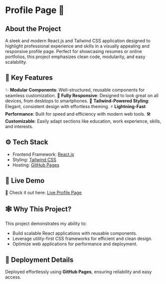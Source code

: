 # Profile Page 🌟

## About the Project

A sleek and modern React.js and Tailwind CSS application designed to highlight professional experience and skills in a visually appealing and responsive profile page. Perfect for showcasing resumes or online portfolios, this project emphasizes clean code, modularity, and easy scalability.

## 🔋 Key Features

✨ **Modular Components**: Well-structured, reusable components for seamless customization.
📱 **Fully Responsive**: Designed to look great on all devices, from desktops to smartphones.
🎨 **Tailwind-Powered Styling**: Elegant, consistent design with effortless theming.
⚡ **Lightning-Fast Performance**: Built for speed and efficiency with modern web tools.
🛠️ **Customizable**: Easily adapt sections like education, work experience, skills, and interests.

## ⚙️ Tech Stack

- Frontend Framework: [React.js](https://react.dev/)
- Styling: [Tailwind CSS](https://tailwindcss.com/)
- Hosting: [GitHub Pages](https://pages.github.com/)

## 🤸 Live Demo
🎯 Check it out here: [Live Profile Page](https://ekkl3s1a.github.io/portfolio/)

## 🕸️ Why This Project?

This project demonstrates my ability to:

- Build scalable React applications with reusable components.
- Leverage utility-first CSS frameworks for efficient and clean design.
- Optimize web applications for performance and deployment.

## 🚀 Deployment Details
Deployed effortlessly using **GitHub Pages**, ensuring reliability and easy access.
